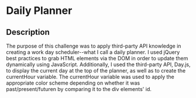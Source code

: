 # Daily Planner

## Description

The purpose of this challenge was to apply third-party API knowledge in creating a work day scheduler--what I call a daily planner. I used jQuery best practices to grab HTML elements via the DOM in order to update them dynamically using JavaScript. 
Additionally, I used the third-party API, Day.js, to display the current day at the top of the planner, as well as to create the currentHour variable. The currentHour variable was used to apply the appropriate color scheme depending on whether it was past/present/futuren by comparing it to the div elements' id. 


